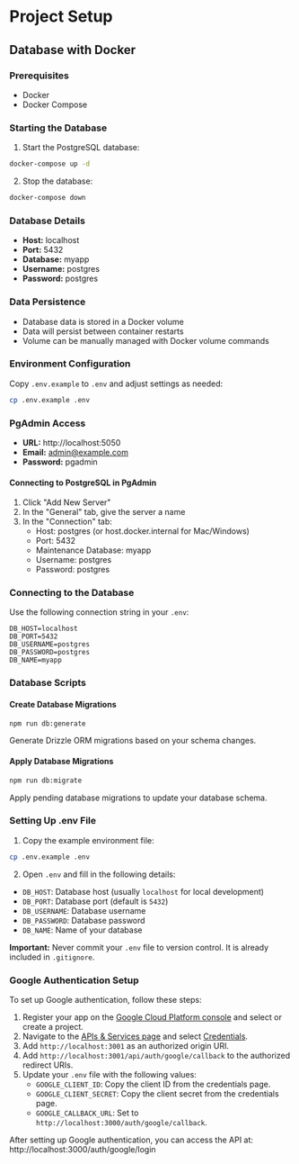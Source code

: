 # Project Setup

## Database with Docker

### Prerequisites
- Docker
- Docker Compose

### Starting the Database

1. Start the PostgreSQL database:
```bash
docker-compose up -d
```

2. Stop the database:
```bash
docker-compose down
```

### Database Details
- **Host:** localhost
- **Port:** 5432
- **Database:** myapp
- **Username:** postgres
- **Password:** postgres

### Data Persistence
- Database data is stored in a Docker volume 
- Data will persist between container restarts
- Volume can be manually managed with Docker volume commands

### Environment Configuration
Copy `.env.example` to `.env` and adjust settings as needed:
```bash
cp .env.example .env
```

### PgAdmin Access
- **URL:** http://localhost:5050
- **Email:** admin@example.com
- **Password:** pgadmin

#### Connecting to PostgreSQL in PgAdmin
1. Click "Add New Server"
2. In the "General" tab, give the server a name
3. In the "Connection" tab:
   - Host: postgres (or host.docker.internal for Mac/Windows)
   - Port: 5432
   - Maintenance Database: myapp
   - Username: postgres
   - Password: postgres

### Connecting to the Database
Use the following connection string in your `.env`:
```
DB_HOST=localhost
DB_PORT=5432
DB_USERNAME=postgres
DB_PASSWORD=postgres
DB_NAME=myapp
```

### Database Scripts

#### Create Database Migrations
```bash
npm run db:generate
```
Generate Drizzle ORM migrations based on your schema changes.

#### Apply Database Migrations
```bash
npm run db:migrate
```
Apply pending database migrations to update your database schema.

### Setting Up .env File
1. Copy the example environment file:
```bash
cp .env.example .env
```

2. Open `.env` and fill in the following details:
- `DB_HOST`: Database host (usually `localhost` for local development)
- `DB_PORT`: Database port (default is `5432`)
- `DB_USERNAME`: Database username
- `DB_PASSWORD`: Database password
- `DB_NAME`: Name of your database

**Important:** Never commit your `.env` file to version control. It is already included in `.gitignore`.

### Google Authentication Setup

To set up Google authentication, follow these steps:

1. Register your app on the [Google Cloud Platform console](https://console.cloud.google.com/) and select or create a project.
2. Navigate to the [APIs & Services page](https://console.cloud.google.com/apis) and select [Credentials](https://console.cloud.google.com/apis/credentials).
3. Add `http://localhost:3001` as an authorized origin URI.
4. Add `http://localhost:3001/api/auth/google/callback` to the authorized redirect URIs.
5. Update your `.env` file with the following values:
   - `GOOGLE_CLIENT_ID`: Copy the client ID from the credentials page.
   - `GOOGLE_CLIENT_SECRET`: Copy the client secret from the credentials page.
   - `GOOGLE_CALLBACK_URL`: Set to `http://localhost:3000/auth/google/callback`.

After setting up Google authentication, you can access the API at:
http://localhost:3000/auth/google/login